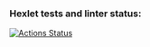 ### Hexlet tests and linter status:
[![Actions Status](https://github.com/begunko/layout-designer-project-lvl1/workflows/hexlet-check/badge.svg)](https://github.com/begunko/layout-designer-project-lvl1/actions)